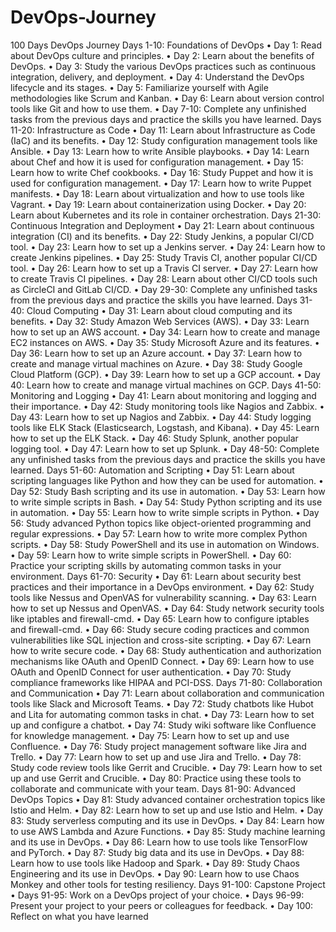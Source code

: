 # DevOps-Journey
100 Days DevOps Journey
Days 1-10: Foundations of DevOps
•	Day 1: Read about DevOps culture and principles.
•	Day 2: Learn about the benefits of DevOps.
•	Day 3: Study the various DevOps practices such as continuous integration, delivery, and deployment.
•	Day 4: Understand the DevOps lifecycle and its stages.
•	Day 5: Familiarize yourself with Agile methodologies like Scrum and Kanban.
•	Day 6: Learn about version control tools like Git and how to use them.
•	Day 7-10: Complete any unfinished tasks from the previous days and practice the skills you have learned.
Days 11-20: Infrastructure as Code
•	Day 11: Learn about Infrastructure as Code (IaC) and its benefits.
•	Day 12: Study configuration management tools like Ansible.
•	Day 13: Learn how to write Ansible playbooks.
•	Day 14: Learn about Chef and how it is used for configuration management.
•	Day 15: Learn how to write Chef cookbooks.
•	Day 16: Study Puppet and how it is used for configuration management.
•	Day 17: Learn how to write Puppet manifests.
•	Day 18: Learn about virtualization and how to use tools like Vagrant.
•	Day 19: Learn about containerization using Docker.
•	Day 20: Learn about Kubernetes and its role in container orchestration.
Days 21-30: Continuous Integration and Deployment
•	Day 21: Learn about continuous integration (CI) and its benefits.
•	Day 22: Study Jenkins, a popular CI/CD tool.
•	Day 23: Learn how to set up a Jenkins server.
•	Day 24: Learn how to create Jenkins pipelines.
•	Day 25: Study Travis CI, another popular CI/CD tool.
•	Day 26: Learn how to set up a Travis CI server.
•	Day 27: Learn how to create Travis CI pipelines.
•	Day 28: Learn about other CI/CD tools such as CircleCI and GitLab CI/CD.
•	Day 29-30: Complete any unfinished tasks from the previous days and practice the skills you have learned.
Days 31-40: Cloud Computing
•	Day 31: Learn about cloud computing and its benefits.
•	Day 32: Study Amazon Web Services (AWS).
•	Day 33: Learn how to set up an AWS account.
•	Day 34: Learn how to create and manage EC2 instances on AWS.
•	Day 35: Study Microsoft Azure and its features.
•	Day 36: Learn how to set up an Azure account.
•	Day 37: Learn how to create and manage virtual machines on Azure.
•	Day 38: Study Google Cloud Platform (GCP).
•	Day 39: Learn how to set up a GCP account.
•	Day 40: Learn how to create and manage virtual machines on GCP.
Days 41-50: Monitoring and Logging
•	Day 41: Learn about monitoring and logging and their importance.
•	Day 42: Study monitoring tools like Nagios and Zabbix.
•	Day 43: Learn how to set up Nagios and Zabbix.
•	Day 44: Study logging tools like ELK Stack (Elasticsearch, Logstash, and Kibana).
•	Day 45: Learn how to set up the ELK Stack.
•	Day 46: Study Splunk, another popular logging tool.
•	Day 47: Learn how to set up Splunk.
•	Day 48-50: Complete any unfinished tasks from the previous days and practice the skills you have learned.
Days 51-60: Automation and Scripting
•	Day 51: Learn about scripting languages like Python and how they can be used for automation.
•	Day 52: Study Bash scripting and its use in automation.
•	Day 53: Learn how to write simple scripts in Bash.
•	Day 54: Study Python scripting and its use in automation.
•	Day 55: Learn how to write simple scripts in Python.
•	Day 56: Study advanced Python topics like object-oriented programming and regular expressions.
•	Day 57: Learn how to write more complex Python scripts.
•	Day 58: Study PowerShell and its use in automation on Windows.
•	Day 59: Learn how to write simple scripts in PowerShell.
•	Day 60: Practice your scripting skills by automating common tasks in your environment.
Days 61-70: Security
•	Day 61: Learn about security best practices and their importance in a DevOps environment.
•	Day 62: Study tools like Nessus and OpenVAS for vulnerability scanning.
•	Day 63: Learn how to set up Nessus and OpenVAS.
•	Day 64: Study network security tools like iptables and firewall-cmd.
•	Day 65: Learn how to configure iptables and firewall-cmd.
•	Day 66: Study secure coding practices and common vulnerabilities like SQL injection and cross-site scripting.
•	Day 67: Learn how to write secure code.
•	Day 68: Study authentication and authorization mechanisms like OAuth and OpenID Connect.
•	Day 69: Learn how to use OAuth and OpenID Connect for user authentication.
•	Day 70: Study compliance frameworks like HIPAA and PCI-DSS.
Days 71-80: Collaboration and Communication
•	Day 71: Learn about collaboration and communication tools like Slack and Microsoft Teams.
•	Day 72: Study chatbots like Hubot and Lita for automating common tasks in chat.
•	Day 73: Learn how to set up and configure a chatbot.
•	Day 74: Study wiki software like Confluence for knowledge management.
•	Day 75: Learn how to set up and use Confluence.
•	Day 76: Study project management software like Jira and Trello.
•	Day 77: Learn how to set up and use Jira and Trello.
•	Day 78: Study code review tools like Gerrit and Crucible.
•	Day 79: Learn how to set up and use Gerrit and Crucible.
•	Day 80: Practice using these tools to collaborate and communicate with your team.
Days 81-90: Advanced DevOps Topics
•	Day 81: Study advanced container orchestration topics like Istio and Helm.
•	Day 82: Learn how to set up and use Istio and Helm.
•	Day 83: Study serverless computing and its use in DevOps.
•	Day 84: Learn how to use AWS Lambda and Azure Functions.
•	Day 85: Study machine learning and its use in DevOps.
•	Day 86: Learn how to use tools like TensorFlow and PyTorch.
•	Day 87: Study big data and its use in DevOps.
•	Day 88: Learn how to use tools like Hadoop and Spark.
•	Day 89: Study Chaos Engineering and its use in DevOps.
•	Day 90: Learn how to use Chaos Monkey and other tools for testing resiliency.
Days 91-100: Capstone Project
•	Days 91-95: Work on a DevOps project of your choice.
•	Days 96-99: Present your project to your peers or colleagues for feedback.
•	Day 100: Reflect on what you have learned
